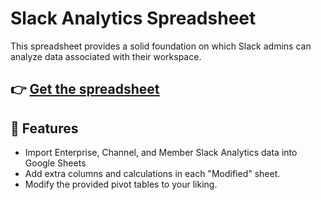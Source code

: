 # Slack Analytics Spreadsheet

This spreadsheet provides a solid foundation on which Slack admins can analyze data associated with their workspace.

## 👉 [Get the spreadsheet](https://docs.google.com/spreadsheets/d/1MUJqwXwN_qe7CHkGwYmuuwGzWjTI0pjKkX15VEhILmI/copy)

## 🔮 Features
- Import Enterprise, Channel, and Member Slack Analytics data into Google Sheets
- Add extra columns and calculations in each "Modified" sheet.
- Modify the provided pivot tables to your liking.
